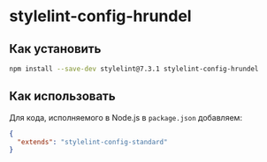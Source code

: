 # stylelint-config-hrundel

## Как установить

```bash
npm install --save-dev stylelint@7.3.1 stylelint-config-hrundel
```

## Как использовать

Для кода, исполняемого в Node.js в `package.json` добавляем:

```json
{
  "extends": "stylelint-config-standard"
}

```

